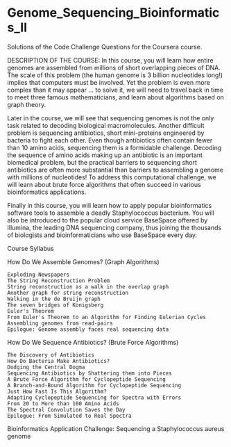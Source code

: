 # Genome_Sequencing_Bioinformatics_II

Solutions of the Code Challenge Questions for the Coursera course.

DESCRIPTION OF THE COURSE:
In this course, you will learn how entire genomes are assembled from millions of short overlapping pieces of DNA.  The scale of this problem (the human genome is 3 billion nucleotides long!) implies that computers must be involved. Yet the problem is even more complex than it may appear ... to solve it, we will need to travel back in time to meet three famous mathematicians, and learn about algorithms based on graph theory.

Later in the course, we will see that sequencing genomes is not the only task related to decoding biological macromolecules.  Another difficult problem is sequencing antibiotics, short mini-proteins engineered by bacteria to fight each other.  Even though antibiotics often contain fewer than 10 amino acids, sequencing them is a formidable challenge. Decoding the sequence of amino acids making up an antibiotic is an important biomedical problem, but the practical barriers to sequencing short antibiotics are often more substantial than barriers to assembling a genome with millions of  nucleotides! To address this computational challenge, we will learn about brute force algorithms that often succeed in various bioinformatics applications.

Finally in this course, you will learn how to apply popular bioinformatics software tools to assemble a deadly Staphylococcus bacterium. You will also be introduced to the popular cloud service BaseSpace offered by Illumina, the leading DNA sequencing company, thus joining the thousands of biologists and bioinformaticians who use BaseSpace every day.

Course Syllabus

How Do We Assemble Genomes? (Graph Algorithms)

    Exploding Newspapers
    The String Reconstruction Problem
    String reconstruction as a walk in the overlap graph
    Another graph for string reconstruction
    Walking in the de Bruijn graph
    The seven bridges of Konigsberg
    Euler's Theorem
    From Euler's Theorem to an Algorithm for Finding Eulerian Cycles
    Assembling genomes from read-pairs
    Epilogue: Genome assembly faces real sequencing data

How Do We Sequence Antibiotics? (Brute Force Algorithms)

    The Discovery of Antibiotics
    How Do Bacteria Make Antibiotics?
    Dodging the Central Dogma
    Sequencing Antibiotics by Shattering them into Pieces
    A Brute Force Algorithm for Cyclopeptide Sequencing
    A Branch-and-Bound Algorithm for Cyclopeptide Sequencing
    Just How Fast Is This Algorithm?
    Adapting Cyclopeptide Sequencing for Spectra with Errors
    From 20 to More than 100 Amino Acids
    The Spectral Convolution Saves the Day
    Epilogue: From Simulated to Real Spectra

Bioinformatics Application Challenge: Sequencing a Staphylococcus aureus genome
